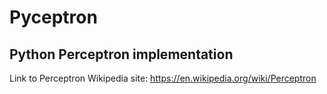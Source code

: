 # Pyceptron
## Python Perceptron implementation

Link to Perceptron Wikipedia site: https://en.wikipedia.org/wiki/Perceptron

